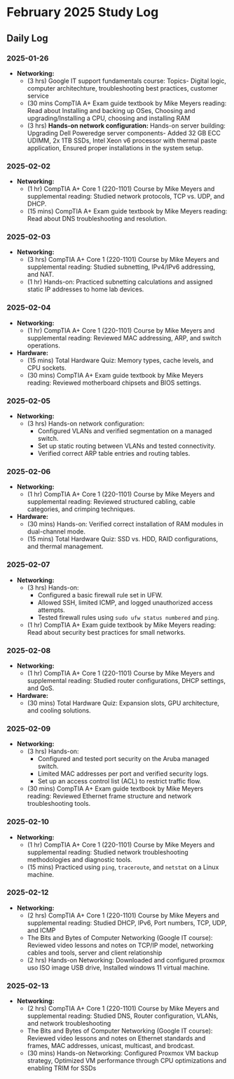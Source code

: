 # **February 2025 Study Log** 

## **Daily Log**

### **2025-01-26**
- **Networking:**
  - (3 hrs) Google IT support fundamentals course: Topics- Digital logic, computer architechture, troubleshooting best practices, customer service
  - (30 mins CompTIA A+ Exam guide textbook by Mike Meyers reading: Read about Installing and backing up OSes, Choosing and upgrading/Installing a CPU, choosing and installing RAM
  - (3 hrs)  **Hands-on network configuration:** Hands-on server building: Upgrading Dell Poweredge server components- Added 32 GB ECC UDIMM, 2x 1TB SSDs, Intel Xeon v6 processor with thermal paste application, Ensured proper installations in the system setup.

### **2025-02-02**
- **Networking:**
  - (1 hr) CompTIA A+ Core 1 (220-1101) Course by Mike Meyers and supplemental reading: Studied network protocols, TCP vs. UDP, and DHCP.
  - (15 mins) CompTIA A+ Exam guide textbook by Mike Meyers reading: Read about DNS troubleshooting and resolution.

### **2025-02-03**
- **Networking:**
  - (3 hrs) CompTIA A+ Core 1 (220-1101) Course by Mike Meyers and supplemental reading: Studied subnetting, IPv4/IPv6 addressing, and NAT.
  - (1 hr) Hands-on: Practiced subnetting calculations and assigned static IP addresses to home lab devices.

### **2025-02-04**
- **Networking:**
  - (1 hr) CompTIA A+ Core 1 (220-1101) Course by Mike Meyers and supplemental reading: Reviewed MAC addressing, ARP, and switch operations.
- **Hardware:**
  - (15 mins) Total Hardware Quiz: Memory types, cache levels, and CPU sockets.
  - (30 mins) CompTIA A+ Exam guide textbook by Mike Meyers reading: Reviewed motherboard chipsets and BIOS settings.

### **2025-02-05**
- **Networking:**
  - (3 hrs) Hands-on network configuration:  
    - Configured VLANs and verified segmentation on a managed switch.  
    - Set up static routing between VLANs and tested connectivity.  
    - Verified correct ARP table entries and routing tables.

### **2025-02-06**
- **Networking:**
  - (1 hr) CompTIA A+ Core 1 (220-1101) Course by Mike Meyers and supplemental reading: Reviewed structured cabling, cable categories, and crimping techniques.
- **Hardware:**
  - (30 mins) Hands-on: Verified correct installation of RAM modules in dual-channel mode.
  - (15 mins) Total Hardware Quiz: SSD vs. HDD, RAID configurations, and thermal management.

### **2025-02-07**
- **Networking:**
  - (3 hrs) Hands-on:  
    - Configured a basic firewall rule set in UFW.  
    - Allowed SSH, limited ICMP, and logged unauthorized access attempts.  
    - Tested firewall rules using `sudo ufw status numbered` and `ping`.  
  - (1 hr) CompTIA A+ Exam guide textbook by Mike Meyers reading: Read about security best practices for small networks.

### **2025-02-08**
- **Networking:**
  - (1 hr) CompTIA A+ Core 1 (220-1101) Course by Mike Meyers and supplemental reading: Studied router configurations, DHCP settings, and QoS.
- **Hardware:**
  - (30 mins) Total Hardware Quiz: Expansion slots, GPU architecture, and cooling solutions.

### **2025-02-09**
- **Networking:**
  - (3 hrs) Hands-on:  
    - Configured and tested port security on the Aruba managed switch.  
    - Limited MAC addresses per port and verified security logs.  
    - Set up an access control list (ACL) to restrict traffic flow.  
  - (30 mins) CompTIA A+ Exam guide textbook by Mike Meyers reading: Reviewed Ethernet frame structure and network troubleshooting tools.

### **2025-02-10**
- **Networking:**
  - (1 hr) CompTIA A+ Core 1 (220-1101) Course by Mike Meyers and supplemental reading: Studied network troubleshooting methodologies and diagnostic tools.
  - (15 mins) Practiced using `ping`, `traceroute`, and `netstat` on a Linux machine.
 
### **2025-02-12**
- **Networking:**
  - (2 hrs) CompTIA A+ Core 1 (220-1101) Course by Mike Meyers and supplemental reading: Studied DHCP, IPv6, Port numbers, TCP, UDP, and ICMP
  - The Bits and Bytes of Computer Networking (Google IT course): Reviewed video lessons and notes on TCP/IP model, networking cables and tools, server and client relationship
  - (2 hrs) Hands-on Networking: Downloaded and configured proxmox uso ISO image USB drive, Installed windows 11 virtual machine.
 
### **2025-02-13**
- **Networking:**
  - (2 hrs) CompTIA A+ Core 1 (220-1101) Course by Mike Meyers and supplemental reading: Studied DNS, Router configuration, VLANs, and network troubleshooting
  - The Bits and Bytes of Computer Networking (Google IT course): Reviewed video lessons and notes on Ethernet standards and frames, MAC addresses, unicast, multicast, and brodcast.
  - (30 mins) Hands-on Networking: Configured Proxmox VM backup strategy, Optimized VM performance through CPU optimizations and enabling TRIM for SSDs
 
  
